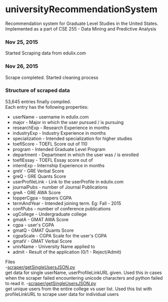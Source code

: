 # universityRecommendationSystem
Recommendation system for Graduate Level Studies in the United States. Implemented as a part of CSE 255 - Data Mining and Predictive Analysis

### Nov 25, 2015
Started Scraping data from edulix.com

### Nov 26, 2015
Scrape completed. Started cleaning process

### Structure of scraped data
53,645 entries finally compiled.  
Each entry has the following properties:
- userName - username in edulix.com
- major - Major in which the user pursued / is pursuing
- researchExp - Research Experience in months
- industryExp - Industry Experience in months
- specialization - Intended specialization for higher studies
- toeflScore - TOEFL Score out of 110
- program - Intended Graduate Level Program 
- department - Department in which the user was / is enrolled
- toeflEssay - TOEFL Essay score out of 
- internExp - Internship Experience in months
- greV - GRE Verbal Score
- greQ - GRE Quants Score
- userProfileLink - Link to the userProfile in edulix.com
- journalPubs - number of Journal Publications
- greA - GRE AWA Score
- topperCgpa - toppers CGPA
- termAndYear - Intended joining term. Eg: Fall - 2015
- confPubs - number of conference publications
- ugCollege - Undergraduate college
- gmatA - GMAT AWA Score
- cgpa - user's CGPA
- gmatQ - GMAT Quants Score
- cgpaScale - CGPA Scale for the user's CGPA
- gmatV - GMAT Verbal Score
- univName - University Name applied to
- admit - Result of the application (0/1 - Reject/Admit)

Files  
-[scraper/getSingleUsersJSON.py](scraper/getSingleUsersJSON.py)  
	get data for single userName, userProfileLinkURL given. Used this in cases when the scraper failed encountering unicode characters and python failed to read it.
-[scraper/getSingleUsersJSON.py](scraper/getUniqueUsersFromEntireCollegeList.py)  
	get unique users from the entire college vs user list. Used this list with profileLinkURL to scrape user data for individual users
